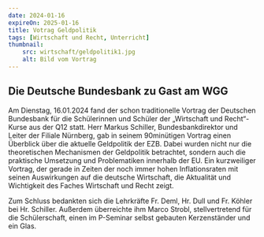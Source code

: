 ```yaml
---
date: 2024-01-16
expireOn: 2025-01-16
title: Votrag Geldpolitik
tags: [Wirtschaft und Recht, Unterricht]
thumbnail:
    src: wirtschaft/geldpolitik1.jpg
    alt: Bild vom Vortrag
---
```


## Die Deutsche Bundesbank zu Gast am WGG

Am Dienstag, 16.01.2024 fand der schon traditionelle Vortrag der Deutschen Bundesbank für die Schülerinnen und Schüler der „Wirtschaft und Recht“-Kurse aus der Q12 statt. Herr Markus Schiller, Bundesbankdirektor und Leiter der Filiale Nürnberg, gab in seinem 90minütigen Vortrag einen Überblick über die aktuelle Geldpolitik der EZB.
Dabei wurden nicht nur die theoretischen Mechanismen der Geldpolitik betrachtet, sondern auch die praktische Umsetzung und Problematiken innerhalb der EU. Ein kurzweiliger Vortrag, der gerade in Zeiten der noch immer hohen Inflationsraten mit seinen Auswirkungen auf die deutsche Wirtschaft, die Aktualität und Wichtigkeit des Faches Wirtschaft und Recht zeigt.

Zum Schluss bedankten sich die Lehrkräfte Fr. Deml, Hr. Dull und Fr. Köhler bei Hr. Schiller. Außerdem überreichte ihm Marco Strobl, stellvertretend für die Schülerschaft, einen im P-Seminar selbst gebauten Kerzenständer und ein Glas.


<gallery images="/images/wirtschaft/geldpolitik1.jpg,/images/wirtschaft/geldpolitik2.jpg"></gallery>